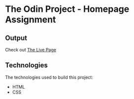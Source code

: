 # The Odin Project - Homepage Assignment

## Output

Check out <a href="https://snowyfor.github.io/top-homepage/" target="_blank">The Live Page</a>

## Technologies

The technologies used to build this project:

- HTML
- CSS

